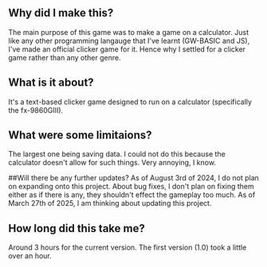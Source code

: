 ## Why did I make this?
The main purpose of this game was to make a game on a calculator. Just like any other programming langauge that I've learnt (GW-BASIC and JS), I've made an official clicker game for it. Hence why I settled for a clicker game rather than any other genre.

## What is it about?
It's a text-based clicker game designed to run on a calculator (specifically the fx-9860GIII).

## What were some limitaions?
The largest one being saving data. I could not do this because the calculator doesn't allow for such things. Very annoying, I know.

##Will there be any further updates?
As of August 3rd of 2024, I do not plan on expanding onto this project. About bug fixes, I don't plan on fixing them either as if there is any, they shouldn't effect the gameplay too much.
As of March 27th of 2025, I am thinking about updating this project.

## How long did this take me?
Around 3 hours for the current version. The first version (1.0) took a little over an hour.
